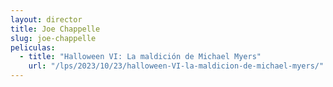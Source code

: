```yaml
---
layout: director
title: Joe Chappelle
slug: joe-chappelle
peliculas:
  - title: "Halloween VI: La maldición de Michael Myers"
    url: "/lps/2023/10/23/halloween-VI-la-maldicion-de-michael-myers/"
---
```

